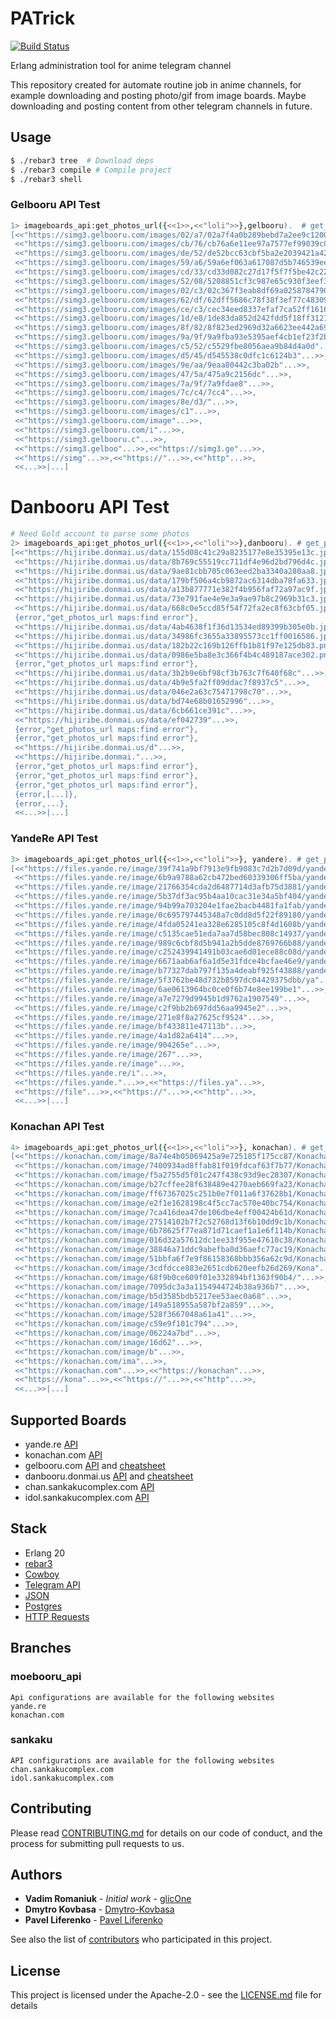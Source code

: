 # PATrick

[![Build Status](https://api.travis-ci.org/repos/ErlangBoys/PATrick.svg?branch=dev)](https://travis-ci.org/ErlangBoys/PATrick)

Erlang administration tool for anime telegram channel

This repository created for automate routine job in anime channels, for example downloading and posting photo/gif from image boards.
Maybe downloading and posting content from other telegram channels in future.

## Usage

```sh
$ ./rebar3 tree  # Download deps
$ ./rebar3 compile # Compile project
$ ./rebar3 shell
```

### Gelbooru API Test

```sh
1> imageboards_api:get_photos_url({<<1>>,<<"loli">>},gelbooru).  # get_photo({Page_Number}, Tags, Board_Name)
[<<"https://simg3.gelbooru.com/images/02/a7/02a7f4a0b289bebd7a2ee9c1200b3b34.webm">>,
 <<"https://simg3.gelbooru.com/images/cb/76/cb76a6e11ee97a7577ef99039c08c30c.gif">>,
 <<"https://simg3.gelbooru.com/images/de/52/de52bcc63cbf5ba2e2039421a42bff34.jpeg">>,
 <<"https://simg3.gelbooru.com/images/59/a6/59a6ef063a617087d5b746539ee19800.jpeg">>,
 <<"https://simg3.gelbooru.com/images/cd/33/cd33d082c27d17f5f7f5be42c2254dae.jpeg">>,
 <<"https://simg3.gelbooru.com/images/52/08/5208851cf3c987e65c930f3eef39878e.jpeg">>,
 <<"https://simg3.gelbooru.com/images/02/c3/02c367f3eab8df69a0258784790582de.jpeg">>,
 <<"https://simg3.gelbooru.com/images/62/df/62dff5686c78f38f3ef77c483090318e.png">>,
 <<"https://simg3.gelbooru.com/images/ce/c3/cec34eed8337efaf7ca52ff16164f098.jpeg">>,
 <<"https://simg3.gelbooru.com/images/1d/e8/1de83da852d242fdd5f18ff3121a4014.jpe"...>>,
 <<"https://simg3.gelbooru.com/images/8f/82/8f823ed2969d32a6623ee442a6951063"...>>,
 <<"https://simg3.gelbooru.com/images/9a/9f/9a9fba93e5395aef4cb1ef23f2b0"...>>,
 <<"https://simg3.gelbooru.com/images/c5/52/c5529fbe8056aea9b84d4a0d"...>>,
 <<"https://simg3.gelbooru.com/images/d5/45/d545538c0dfc1c6124b3"...>>,
 <<"https://simg3.gelbooru.com/images/9e/aa/9eaa80442c3ba02b"...>>,
 <<"https://simg3.gelbooru.com/images/47/5a/475a9c2156dc"...>>,
 <<"https://simg3.gelbooru.com/images/7a/9f/7a9fdae8"...>>,
 <<"https://simg3.gelbooru.com/images/7c/c4/7cc4"...>>,
 <<"https://simg3.gelbooru.com/images/8e/d3/"...>>,
 <<"https://simg3.gelbooru.com/images/c1"...>>,
 <<"https://simg3.gelbooru.com/image"...>>,
 <<"https://simg3.gelbooru.com/i"...>>,
 <<"https://simg3.gelbooru.c"...>>,
 <<"https://simg3.gelboo"...>>,<<"https://simg3.ge"...>>,
 <<"https://simg"...>>,<<"https://"...>>,<<"http"...>>,
 <<...>>|...]
```

# Danbooru API Test

```sh
# Need Gold account to parse some photos
2> imageboards_api:get_photos_url({<<1>>,<<"loli">>},danbooru). # get_photo({Page_Number, Tags},Board_Name)
[<<"https://hijiribe.donmai.us/data/155d08c41c29a8235177e8e35395e13c.jpg">>,
 <<"https://hijiribe.donmai.us/data/8b769c55519cc711df4e96d2bd796d4c.jpg">>,
 <<"https://hijiribe.donmai.us/data/9ae81cbb705c063eed2ba3340a280aa8.jpg">>,
 <<"https://hijiribe.donmai.us/data/179bf506a4cb9872ac6314dba78fa633.jpg">>,
 <<"https://hijiribe.donmai.us/data/a13b877771e382f4b956faf72a97ac9f.jpg">>,
 <<"https://hijiribe.donmai.us/data/73e791fae4e9e3a9ae97b8c2969b31c3.jpg">>,
 <<"https://hijiribe.donmai.us/data/668c0e5ccd85f54f72fa2ec8f63cbf05.jpg">>,
 {error,"get_photos_url maps:find error"},
 <<"https://hijiribe.donmai.us/data/4ab4638f1f36d13534ed89399b305e0b.jpg">>,
 <<"https://hijiribe.donmai.us/data/34986fc3655a33895573cc1ff0016586.jpg">>,
 <<"https://hijiribe.donmai.us/data/182b22c169b126ffb1b81f97e125db83.png">>,
 <<"https://hijiribe.donmai.us/data/0986e5ba8e3c366f4b4c489187ace302.png">>,
 {error,"get_photos_url maps:find error"},
 <<"https://hijiribe.donmai.us/data/3b2b9e6bf98cf3b763c7f640f68c"...>>,
 <<"https://hijiribe.donmai.us/data/4b9e5fa2ff09ddac7f8937c5"...>>,
 <<"https://hijiribe.donmai.us/data/046e2a63c75471798c70"...>>,
 <<"https://hijiribe.donmai.us/data/bd74e68b01652996"...>>,
 <<"https://hijiribe.donmai.us/data/6cb661ce391c"...>>,
 <<"https://hijiribe.donmai.us/data/ef042739"...>>,
 {error,"get_photos_url maps:find error"},
 {error,"get_photos_url maps:find error"},
 <<"https://hijiribe.donmai.us/d"...>>,
 <<"https://hijiribe.donmai."...>>,
 {error,"get_photos_url maps:find error"},
 {error,"get_photos_url maps:find error"},
 {error,"get_photos_url maps:find error"},
 {error,[...]},
 {error,...},
 <<...>>|...]

```

### YandeRe API Test

```sh
3> imageboards_api:get_photos_url({<<1>>,<<"loli">>}, yandere). # get_photo({Page_Number, Tags},Board_Name)
[<<"https://files.yande.re/image/39f741a9bf7913e9fb9083c7d2b7d09d/yande.re%20409121%20asanagi%20ass%20loli%20monster"...>>,
 <<"https://files.yande.re/image/6b9a9788a62cb472bed60339306ff5ba/yande.re%20409138%20ass%20breast_hold%20buruma"...>>,
 <<"https://files.yande.re/image/21766354cda2d6487714d3afb75d3881/yande.re%20409239%20aoi_masami%20fate_gran"...>>,
 <<"https://files.yande.re/image/5b37df3ac95b4aa10cac31e34a5bf404/yande.re%20409261%20ass%20bikini%20cam"...>>,
 <<"https://files.yande.re/image/94b99a703204e1fae2bacb4481fa1fab/yande.re%20409278%20anal%20animal_"...>>,
 <<"https://files.yande.re/image/0c695797445348a7c0dd8d5f22f89180/yande.re%20409308%20anal%20ani"...>>,
 <<"https://files.yande.re/image/4fda05241ea328e6285105c8f4d1608b/yande.re%20409356%20bikini"...>>,
 <<"https://files.yande.re/image/c5135cae51eda7aa7d58bec808c14937/yande.re%20409381%20ga"...>>,
 <<"https://files.yande.re/image/989c6cbf8d5b941a2b5dde8769766b88/yande.re%20409386%"...>>,
 <<"https://files.yande.re/image/c252439941491b03cae6d01ece88c08d/yande.re%20409"...>>,
 <<"https://files.yande.re/image/6671aab6af6a1d5e31fdce4bcfae46e9/yande.re%2"...>>,
 <<"https://files.yande.re/image/b77327dab797f135a4deabf925f43888/yande."...>>,
 <<"https://files.yande.re/image/5f3762be48d732b8597dc04429375dbb/ya"...>>,
 <<"https://files.yande.re/image/6ae0613964bc0ce0f6b74e8ee199be1"...>>,
 <<"https://files.yande.re/image/a7e7279d9945b1d9762a1907549"...>>,
 <<"https://files.yande.re/image/c2f9bb2b697dd56aa9945e2"...>>,
 <<"https://files.yande.re/image/271e8f8a27625cf9524"...>>,
 <<"https://files.yande.re/image/bf433811e47113b"...>>,
 <<"https://files.yande.re/image/4a1d82a6414"...>>,
 <<"https://files.yande.re/image/904265e"...>>,
 <<"https://files.yande.re/image/267"...>>,
 <<"https://files.yande.re/image"...>>,
 <<"https://files.yande.re/i"...>>,
 <<"https://files.yande."...>>,<<"https://files.ya"...>>,
 <<"https://file"...>>,<<"https://"...>>,<<"http"...>>,
 <<...>>|...]
```

### Konachan API Test

```sh
4> imageboards_api:get_photos_url({<<1>>,<<"loli">>}, konachan). # get_photo({Page_Number, Tags},Board_Name)
[<<"https://konachan.com/image/8a74e4b05069425a9e725185f175cc87/Konachan.com%20-%20241537%20animal%20annin_doufu%20b"...>>,
 <<"https://konachan.com/image/7400934ad8ffab81f019fdcaf63f7b77/Konachan.com%20-%20241546%20blazblue%20ishii666%"...>>,
 <<"https://konachan.com/image/f5a2755d5f01c247f438c93d9ec28307/Konachan.com%20-%20241547%20blazblue%20ishii"...>>,
 <<"https://konachan.com/image/b27cffee28f638489e4270aeb669fa23/Konachan.com%20-%20241559%20animal%20bra"...>>,
 <<"https://konachan.com/image/ff67367025c251b0e7f011a6f37628b1/Konachan.com%20-%20241564%20barefoot"...>>,
 <<"https://konachan.com/image/e2f1e1628198c4f5cc7ac570e40bc754/Konachan.com%20-%20241613%20aqua"...>>,
 <<"https://konachan.com/image/7ca416dea47de106dbe4eff00424b61d/Konachan.com%20-%20241626%20"...>>,
 <<"https://konachan.com/image/27514102b7f2c52768d13f6b10dd9c1b/Konachan.com%20-%2024163"...>>,
 <<"https://konachan.com/image/6b78625f77ea871d71caef1a1e6f114b/Konachan.com%20-%202"...>>,
 <<"https://konachan.com/image/016d32a57612dc1ee33f955e47610c38/Konachan.com%20-"...>>,
 <<"https://konachan.com/image/38846a71ddc9abefba0d36aefc77ac19/Konachan.com"...>>,
 <<"https://konachan.com/image/51bbfa6f7e9f86158368bbb356a62c9d/Konachan"...>>,
 <<"https://konachan.com/image/3cdfdcce883e2651cdb620eefb26d269/Kona"...>>,
 <<"https://konachan.com/image/68f9b0ce609f01e332894bf1363f90b4/"...>>,
 <<"https://konachan.com/image/7095dc3a3a1154944724b38a936b7"...>>,
 <<"https://konachan.com/image/b5d3585bdb5217ee53aec0a68"...>>,
 <<"https://konachan.com/image/149a518955a587bf2a859"...>>,
 <<"https://konachan.com/image/528f3667048a61a41"...>>,
 <<"https://konachan.com/image/c59e9f101c794"...>>,
 <<"https://konachan.com/image/06224a7bd"...>>,
 <<"https://konachan.com/image/16d62"...>>,
 <<"https://konachan.com/image/b"...>>,
 <<"https://konachan.com/ima"...>>,
 <<"https://konachan.com"...>>,<<"https://konachan"...>>,
 <<"https://kona"...>>,<<"https://"...>>,<<"http"...>>,
 <<...>>|...]
```

## Supported Boards

  * yande.re [API](https://yande.re/help/api)
  * konachan.com [API](https://konachan.com/help/api)
  * gelbooru.com [API](https://gelbooru.com/index.php?page=help&topic=dapi) and [cheatsheet](https://gelbooru.com/index.php?page=help&topic=cheatsheet)
  * danbooru.donmai.us [API](https://danbooru.donmai.us/wiki_pages/43568) and [cheatsheet](https://danbooru.donmai.us/wiki_pages/43049)
  * chan.sankakucomplex.com [API](https://chan.sankakucomplex.com/help/api)
  * idol.sankakucomplex.com [API](https://idol.sankakucomplex.com/help/api)

## Stack

* Erlang 20
* [rebar3](https://github.com/erlang/rebar3) 
* [Cowboy](https://github.com/ninenines/cowboy)
* [Telegram API](https://github.com/seriyps/pe4kin)
* [JSON](https://github.com/sile/jsone)
* [Postgres](https://github.com/epgsql/epgsql)
* [HTTP Requests](https://github.com/benoitc/hackney)


## Branches

### moebooru_api

    Api configurations are available for the following websites
    yande.re
    konachan.com

### sankaku

    API configurations are available for the following websites
    chan.sankakucomplex.com
    idol.sankakucomplex.com

## Contributing

Please read [CONTRIBUTING.md](CONTRIBUTING.md) for details on our code of conduct, and the process for submitting pull requests to us.

## Authors

* **Vadim Romaniuk** - *Initial work* - [glicOne](https://github.com/RomaniukVadim)
* **Dmytro Kovbasa**  - [Dmytro-Kovbasa](https://github.com/Dmytro-Kovbasa)
* **Pavel Liferenko**  - [Pavel Liferenko](https://github.com/Liferenko)

See also the list of [contributors](https://github.com/ErlangBoys/PATrick/graphs/contributors) who participated in this project.

## License

This project is licensed under the Apache-2.0 - see the [LICENSE.md](LICENSE.md) file for details
